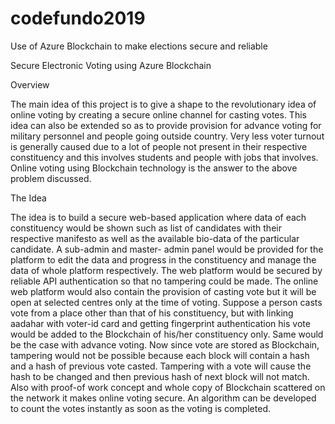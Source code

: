 # codefundo2019
Use of Azure Blockchain to make elections secure and reliable

Secure Electronic Voting using Azure Blockchain

Overview

The main idea of this project is to give a shape to the revolutionary idea of online voting by creating a secure online channel for casting votes. This idea can also be extended so as to provide provision for advance voting for military personnel and people going outside country. Very less voter turnout is generally caused due to a lot of people not present in their respective constituency and this involves students and people with jobs that involves. Online voting using Blockchain technology is the answer to the above problem discussed. 


The Idea

The idea is to build a secure web-based application where data of each constituency would be shown such as list of candidates with their respective manifesto as well as the available bio-data of the particular candidate. A sub-admin and master- admin panel would be provided for the platform to edit the data and progress in the constituency and manage the data of whole platform respectively. The web platform would be secured by reliable API authentication so that no tampering could be made.
The online web platform would also contain the provision of casting vote but it will be open at selected centres only at the time of voting. Suppose a person casts vote from a place other than that of his constituency, but with linking aadahar with voter-id card and getting fingerprint authentication his vote would be added to the Blockchain of his/her constituency only. Same would be the case with advance voting. Now since vote are stored as Blockchain, tampering would not be possible because each block will contain a hash and a hash of previous vote casted. Tampering with a vote will cause the hash to be changed and then previous hash of next block will not match. Also with proof-of work concept and whole copy of Blockchain scattered on the network it makes online voting secure. An algorithm can be developed to count the votes instantly as soon as the voting is completed.

